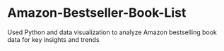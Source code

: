 # Amazon-Bestseller-Book-List
Used Python and data visualization to analyze Amazon bestselling book data for key insights and trends
